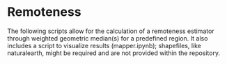 # Remoteness
 
The following scripts allow for the calculation of a remoteness estimator through weighted geometric median(s) for a predefined region. It also includes a script to visualize results (mapper.ipynb); shapefiles, like naturalearth, might be required and are not provided within the repository.